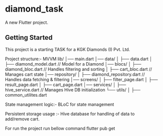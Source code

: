 # diamond_task

A new Flutter project.

## Getting Started

This project is a starting TASK for a KGK Diamonds (I) Pvt. Ltd.

Project structure:- MVVM
lib/
│── main.dart
│── data/
│   ├── data.dart 
│   ├── diamond_model.dart  // Model for a Diamond
│── blocs/
│   ├── diamond_bloc.dart  // Handles filtering and sorting
│   ├── cart_bloc.dart  // Manages cart state
│── repository/
│   ├── diamond_repository.dart  // Handles data fetching & filtering
│── screens/
│   ├── filter_page.dart
│   ├── result_page.dart
│   ├── cart_page.dart
│── services/
│   ├── hive_service.dart  // Manages Hive DB initialization
└── utils/
│   ├── common_utilites.dart

State management logic:- BLoC for state management 

Persistent storage usage :- Hive database for handling of data to add/remove cart. 

For run the project run bellow command
flutter pub get

